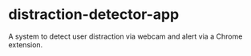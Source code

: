 # distraction-detector-app
A system to detect user distraction via webcam and alert via a Chrome extension.

